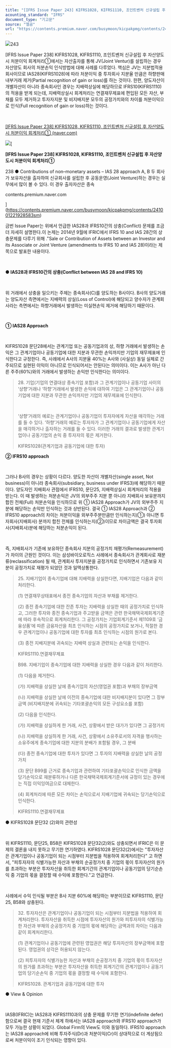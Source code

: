 ```yaml
---
title: "[IFRS Issue Paper 243] KIFRS1028, KIFRS1110, 조인트벤처 신규설립 후 자산양도시 처분이익 회계처리②, IAS28과 IFRS10의 상충"
acounting_standard: "IFRS"
document_type: "기고문"
source: "엘곰"
url: "https://contents.premium.naver.com/busymoon/kicpakpmg/contents/241002121147873di"
---
```

![](https://n2.news.naver.com/l.gif?type=content)243

\[IFRS Issue Paper 238\] KIFRS1028, KIFRS1110, 조인트벤처 신규설립 후 자산양도시 처분이익 회계처리①에서는 자산출자를 통해 JV(Joint Ventur)를 설립하는 경우 자산양도 회사의 처분손익 인식방법에 대해 사례를 다루었다. 핵심은 JV는 지분법적용회사이므로 IAS28(KIFRS1028)에 따라 처분이익 중 투자회사 지분율 만큼은 하향판매 내부거래 제거(Partial recognition of gain or loss)를 하는 것이다. 한편, 양도자산이 개별자산이 아니라 종속회사인 경우는 지배력상실에 해당하므로 IFRS10(KIFRS1110)의 적용을 받게 되는데, 지배력상실시 회계처리는 연결재무제표에 편입된 모든 자산, 부채를 모두 제거하고 투자자지분 및 비지배지분 모두의 공정가치와의 차이를 처분이익으로 인식(Full recognition of gain or loss)하는 것이다.

​

[\[IFRS Issue Paper 238\] KIFRS1028, KIFRS1110, 조인트벤처 신규설립 후 자산양도시 처분이익 회계처리① (naver.com)](https://contents.premium.naver.com/busymoon/kicpakpmg/contents/241001221928583sm)

[![](https://dthumb-phinf.pstatic.net/?src=%22https%3A%2F%2Fscs-phinf.pstatic.net%2FMjAyNDEwMDFfMTg0%2FMDAxNzI3Nzg0Mzc5NjA0.iKZU-4iTxEz_rO8zOmuCgsGN0Lu4xOMygBUJWGgLQJwg.Cn0fkiLEdYpscWf8MxH9IMM3wWBENrKGJne8w7VYMGIg.JPEG%2F20240929_101748.jpg%3Ftype%3Dw800%22&type=ff500_300)](https://contents.premium.naver.com/busymoon/kicpakpmg/contents/241001221928583sm)[

**\[IFRS Issue Paper 238\] KIFRS1028, KIFRS1110, 조인트벤처 신규설립 후 자산양도시 처분이익 회계처리①**

238 ● Contributions of non–monetary assets – IAS 28 approach A, B 두 회사가 보유자산을 출자하여 신규회사를 설립한 후 공동운영(Joint Venture)하는 경우는 실무에서 많이 볼 수 있다. 이 경우 출자자산은 종속

contents.premium.naver.com

](https://contents.premium.naver.com/busymoon/kicpakpmg/contents/241001221928583sm)

금번 Issue Paper는 위에서 언급한 IAS28과 IFRS10간의 상충(Conflict) 문제를 조금 더 자세히 설명한다.이 논제는 2014년 9월에 IFRIC에서 IFRS 10 and IAS 28간의 상충문제를 다루기 위해 ."Sale or Contribution of Assets between an Investor and its Associate or Joint Venture (amendments to IFRS 10 and IAS 28)이라는 제목으로 발표한 내용이다.

​

**● IAS28과 IFRS10간의 상충(Conflict between IAS 28 and IFRS 10)**

​

위 거래에서 상충을 일으키는 주체는 종속회사(C)를 양도하는 B사이다. B사의 양도거래는 양도자산 측면에서는 지배력의 상실(Loss of Control)에 해당되고 양수자가 관계회사라는 측면에서는 하향거래에서 발생하는 미실현손익 제거에 해당하기 때문이다.

​

**① IAS28 Approach**

**​**

KIFRS1028 문단28에서는 관계기업 또는 공동기업과의 상, 하향 거래에서 발생하는 손익은 그 관계기업이나 공동기업에 대한 지분과 무관한 손익까지만 기업의 재무제표에 인식한다고 규정한다. 즉, 사례에서 A사의 지분율 40%는 A사와 (사실상) 동일 실체로 간주되므로 실현된 이익이 아니므로 인식되어서는 안된다는 의미이다. 이는 A사가 아닌 다른 주주(60%)와의 거래에서 발생하는 손익만 인식한다는 의미이다.

> 28\. 기업(기업의 연결대상 종속기업 포함)과 그 관계기업이나 공동기업 사이의 ‘상향’거래나 ‘하향’거래에서 발생한 손익에 대하여 기업은 그 관계기업이나 공동기업에 대한 지분과 무관한 손익까지만 기업의 재무제표에 인식한다.
> 
> ​
> 
> ‘상향’거래의 예로는 관계기업이나 공동기업이 투자자에게 자산을 매각하는 거래를 들 수 있다. ‘하향’거래의 예로는 투자자가 그 관계기업이나 공동기업에게 자산을 매각하거나 출자하는 거래를 들 수 있다. 이러한 거래의 결과로 발생한 관계기업이나 공동기업의 손익 중 투자자의 몫은 제거한다.
> 
> KIFRS1028(관계기업과 공동기업에 대한 투자)

**② IFRS10 approach**

**​**

그러나 B사의 경우는 상황이 다르다. 양도한 자산이 개별자산(single asset, Not business)이 아니라 종속회사(subsidiary, business under IFRS3)에 해당하기 때문이다. 양도자인 지배회사 관점에서 IFRS10, 문단25, 지배력상실시 회계처리의 적용을 받는다. 이 때 발생하는 처분손익은 JV의 외부주주 지분 뿐 아니라 지배회사 보유분까지 합친 전체(Full) 처분손익을 인식하므로 위 ① IAS28 Approach가 JV의 외부주주 지분에 해당하는 손익만 인식하는 것과 상반된다. 결국 ① IAS28 Approach과 ② IFRS10 approach의 차이는 처분이익을 외부주주분만큼만 인식하는지(①) 아니면 투자회사(지배회사) 분까지 합친 전체를 인식하는지(②)이므로 차이금액은 결국 투자회사(지배회사)분에 해당하는 처분손익이 된다.

​

즉, 지배회사가 기존에 보유하던 종속회사 지분의 공정가치 재평가(Remeasurement)가 차이의 근원인 것이다. 이는 삼성바이오로직스 사례에서 종속회사가 관계회사로 재분류(reclassification) 될 때, 관계회사 투자지분을 공정가치로 인식하면서 기존보유 지분이 공정가치로 재평가 되었던 것과 일맥상통한다.

> 25\. 지배기업이 종속기업에 대해 지배력을 상실한다면, 지배기업은 다음과 같이 처리한다.
> 
> (1) 연결재무상태표에서 종전 종속기업의 자산과 부채를 제거한다.
> 
> (2) 종전 종속기업에 대한 잔존 투자는 지배력을 상실한 때의 공정가치로 인식하고, 그러한 투자와 종전 종속기업과 주고받을 금액은 관련 한국채택국제회계기준에 따라 후속적으로 회계처리한다. 그 공정가치는 기업회계기준서 제1109호 ‘금융상품’에 따른 금융자산을 최초 인식하는 시점의 공정가치로 보거나, 적절한 경우 관계기업이나 공동기업에 대한 투자를 최초 인식하는 시점의 원가로 본다.
> 
> (3) 종전 지배지분에 귀속되는 지배력 상실과 관련되는 손익을 인식한다.
> 
> KIFRS1110.연결재무제표

> B98. 지배기업이 종속기업에 대한 지배력을 상실한 경우 다음과 같이 처리한다.
> 
> (1) 다음을 제거한다.
> 
> (가) 지배력을 상실한 날에 종속기업의 자산(영업권 포함)과 부채의 장부금액
> 
> (나) 지배력을 상실한 날에 이전의 종속기업에 대한 비지배지분이 있다면 그 장부금액 (비지배지분에 귀속되는 기타포괄손익의 모든 구성요소를 포함)
> 
> (2) 다음을 인식한다.
> 
> (가) 지배력을 상실하게 한 거래, 사건, 상황에서 받은 대가가 있다면 그 공정가치
> 
> (나) 지배력을 상실하게 한 거래, 사건, 상황에서 소유주로서의 자격을 행사하는 소유주에게 종속기업에 대한 지분의 분배가 포함될 경우, 그 분배
> 
> (다) 종전 종속기업에 대한 투자가 있다면 그 투자의 지배력을 상실한 날의 공정가치
> 
> (3) 문단 B99를 근거로 종속기업과 관련하여 기타포괄손익으로 인식한 금액을 당기손익으로 재분류하거나 다른 한국채택국제회계기준서에 규정이 있는 경우에는 직접 이익잉여금으로 대체한다.
> 
> (4) 회계처리에 따른 모든 차이는 손익으로서 지배기업에 귀속되는 당기손익으로 인식한다.
> 
> KIFRS1110.연결재무제표

● KIFRS1028 문단32 (2)와의 관련성

​

위 KIFRS1110, 문단25, B58은 KIFRS1028 문단32(2)와도 상충되면서 IFRIC은 이 문제의 결론을 내지 못하고 무기한 연기하였다. KIFRS1028 문단32(2)에서는 "투자자산은 관계기업이나 공동기업이 되는 시점부터 지분법을 적용하여 회계처리한다" 고 하면서, "피투자자의 식별가능한 자산과 부채의 순공정가치 중 기업의 몫이 투자자산의 원가를 초과하는 부분은 투자자산을 취득한 회계기간의 관계기업이나 공동기업의 당기순손익 중 기업의 몫을 결정할 때 수익에 포함한다."고 언급한다.

​

사례에서 수익 인식될 부분은 B사 지분 60%에 해당하는 부분이므로 KIFRS1110, 문단25, B58와 상충된다.

> 32\. 투자자산은 관계기업이나 공동기업이 되는 시점부터 지분법을 적용하여 회계처리한다. 투자자산을 취득한 시점에 투자자산의 원가와 피투자자의 식별가능한 자산과 부채의 순공정가치 중 기업의 몫에 해당하는 금액과의 차이는 다음과 같이 회계처리한다.
> 
> (1) 관계기업이나 공동기업에 관련된 영업권은 해당 투자자산의 장부금액에 포함된다. 영업권의 상각은 허용되지 않는다.
> 
> (2) 피투자자의 식별가능한 자산과 부채의 순공정가치 중 기업의 몫이 투자자산의 원가를 초과하는 부분은 투자자산을 취득한 회계기간의 관계기업이나 공동기업의 당기순손익 중 기업의 몫을 결정할 때 수익에 포함한다.
> 
> KIFRS1028. 관계기업과 공동기업에 대한 투자

● View & Opinion

​

IASB(IFRIC)는 IAS28과 KIFRS1110과의 상충 문제를 무기한 연기(indefinite defer)함으로써 결국 현재 기준서 체계 하에서는 IAS28 approach와 IFRS10 approach가 모두 가능한 상황이 되었다. Global Firm의 View도 이와 동일하다. IFRS10 approach는 IAS28 approach에 비해 투자주식(Dr)과 처분이익(Cr)이 상대적으로 더 계상됨으로써 처분이익이 조기 인식되는 영향이 있다.